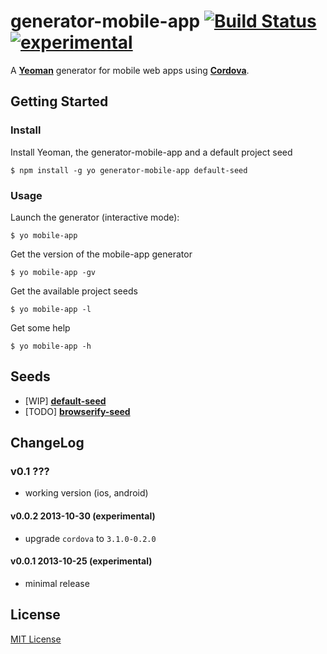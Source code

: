 # generator-mobile-app [![Build Status](https://secure.travis-ci.org/peutetre/generator-mobile-app.png?branch=master)](https://travis-ci.org/peutetre/generator-mobile-app) [![experimental](http://hughsk.github.io/stability-badges/dist/experimental.svg)](http://github.com/hughsk/stability-badges)

A __[Yeoman](http://yeoman.io)__ generator for mobile web apps using __[Cordova](http://cordova.apache.org/)__.

## Getting Started

### Install

Install Yeoman, the generator-mobile-app and a default project seed

```
$ npm install -g yo generator-mobile-app default-seed
```

### Usage

Launch the generator (interactive mode):

```
$ yo mobile-app
```

Get the version of the mobile-app generator

```
$ yo mobile-app -gv
```

Get the available project seeds

```
$ yo mobile-app -l
```

Get some help

```
$ yo mobile-app -h
```

## Seeds

* [WIP] __[default-seed](http://github.com/peutetre/default-seed)__
* [TODO] __[browserify-seed](http://github.com/peutetre/browserify-seed)__

## ChangeLog

### v0.1 ???

* working version (ios, android)

#### v0.0.2 2013-10-30 (experimental)

* upgrade `cordova` to `3.1.0-0.2.0`

#### v0.0.1 2013-10-25 (experimental)

* minimal release

## License

[MIT License](http://en.wikipedia.org/wiki/MIT_License)
